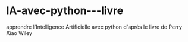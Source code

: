 # IA-avec-python---livre
apprendre l'Intelligence Artificielle avec python d'après le livre de Perry Xiao Wiley

